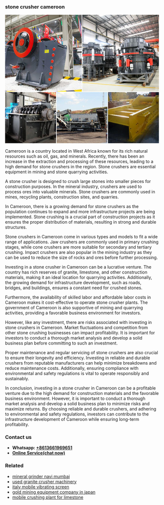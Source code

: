 <h3>stone crusher cameroon</h3><img src='1706773702.jpg' alt=''><p>Cameroon is a country located in West Africa known for its rich natural resources such as oil, gas, and minerals. Recently, there has been an increase in the extraction and processing of these resources, leading to a high demand for stone crushers in the region. Stone crushers are essential equipment in mining and stone quarrying activities.</p><p>A stone crusher is designed to crush large stones into smaller pieces for construction purposes. In the mineral industry, crushers are used to process ores into valuable minerals. Stone crushers are commonly used in mines, recycling plants, construction sites, and quarries.</p><p>In Cameroon, there is a growing demand for stone crushers as the population continues to expand and more infrastructure projects are being implemented. Stone crushing is a crucial part of construction projects as it ensures the proper distribution of materials, resulting in strong and durable structures.</p><p>Stone crushers in Cameroon come in various types and models to fit a wide range of applications. Jaw crushers are commonly used in primary crushing stages, while cone crushers are more suitable for secondary and tertiary crushing. Impact crushers are also popular in the mining industry as they can be used to reduce the size of rocks and ores before further processing.</p><p>Investing in a stone crusher in Cameroon can be a lucrative venture. The country has rich reserves of granite, limestone, and other construction materials, making it an ideal location for quarrying activities. Additionally, the growing demand for infrastructure development, such as roads, bridges, and buildings, ensures a constant need for crushed stones.</p><p>Furthermore, the availability of skilled labor and affordable labor costs in Cameroon makes it cost-effective to operate stone crusher plants. The government of Cameroon is also supportive of mining and quarrying activities, providing a favorable business environment for investors.</p><p>However, like any investment, there are risks associated with investing in stone crushers in Cameroon. Market fluctuations and competition from other stone crushing businesses can impact profitability. It is important for investors to conduct a thorough market analysis and develop a solid business plan before committing to such an investment.</p><p>Proper maintenance and regular servicing of stone crushers are also crucial to ensure their longevity and efficiency. Investing in reliable and durable crushers from reputable manufacturers can help minimize breakdowns and reduce maintenance costs. Additionally, ensuring compliance with environmental and safety regulations is vital to operate responsibly and sustainably.</p><p>In conclusion, investing in a stone crusher in Cameroon can be a profitable venture due to the high demand for construction materials and the favorable business environment. However, it is important to conduct a thorough market analysis and develop a solid business plan to minimize risks and maximize returns. By choosing reliable and durable crushers, and adhering to environmental and safety regulations, investors can contribute to the infrastructure development of Cameroon while ensuring long-term profitability.</p><h3>Contact us</h3><ul><li><strong>Whatsapp:&nbsp;<a href="https://wa.me/8613661969651">+8613661969651</a></strong></li><li><a href="https://swt.shibang-china.com/?git&amp;zhl&amp;stone crusher cameroon"><strong>Online Service(chat now)</strong></a></li></ul><h3>Related</h3><ul><li><a href='mineral grinder navi mumbai.md'>mineral grinder navi mumbai</a></li><li><a href='used granite crusher machinery.md'>used granite crusher machinery</a></li><li><a href='italy mobile vibrating screen.md'>italy mobile vibrating screen</a></li><li><a href='gold mining equipment company in japan.md'>gold mining equipment company in japan</a></li><li><a href='mobile crushing plant for limestone.md'>mobile crushing plant for limestone</a></li></ul>